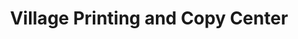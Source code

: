 ---
title: "Village Printing and Copy Center"
url: /endicott/village-printing-and-copy-center/
shop: copyshop
---